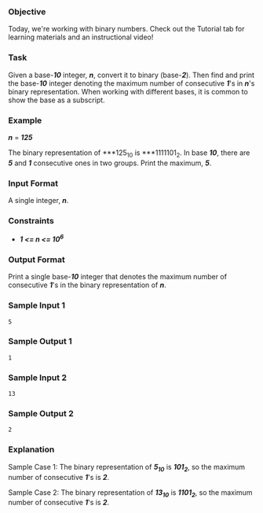 ### Objective
Today, we're working with binary numbers. Check out the Tutorial tab for learning materials and an instructional video!

### Task
Given a base-***10*** integer, ***n***, convert it to binary (base-***2***). Then find and print the base-***10*** integer denoting the maximum number of consecutive ***1***'s in ***n***'s binary representation. When working with different bases, it is common to show the base as a subscript.

### Example
***n*** = ***125***

The binary representation of ***125<sub>10</sub> is ***1111101<sub>2</sub>. In base ***10***, there are ***5*** and ***1*** consecutive ones in two groups. Print the maximum, ***5***.

### Input Format

A single integer, ***n***.

### Constraints
- ***1 <= n <= 10<sup>6</sup>***

### Output Format

Print a single base-***10*** integer that denotes the maximum number of consecutive ***1***'s in the binary representation of ***n***.

### Sample Input 1
```
5
```
### Sample Output 1
```
1
```
### Sample Input 2
```
13
```
### Sample Output 2
```
2
```
### Explanation

Sample Case 1:
The binary representation of ***5<sub>10</sub>*** is ***101<sub>2</sub>***, so the maximum number of consecutive ***1***'s is ***2***.

Sample Case 2:
The binary representation of ***13<sub>10</sub>*** is ***1101<sub>2</sub>***, so the maximum number of consecutive ***1***'s is ***2***.
